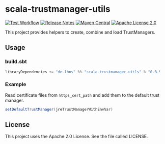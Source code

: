 # scala-trustmanager-utils

[![Test Workflow](https://github.com/lhns/scala-trustmanager-utils/workflows/test/badge.svg)](https://github.com/lhns/scala-trustmanager-utils/actions?query=workflow%3Atest)
[![Release Notes](https://img.shields.io/github/release/lhns/scala-trustmanager-utils.svg?maxAge=3600)](https://github.com/lhns/scala-trustmanager-utils/releases/latest)
[![Maven Central](https://img.shields.io/maven-central/v/de.lhns/scala-trustmanager-utils_2.13)](https://search.maven.org/artifact/de.lhns/scala-trustmanager-utils_2.13)
[![Apache License 2.0](https://img.shields.io/github/license/lhns/scala-trustmanager-utils.svg?maxAge=3600)](https://www.apache.org/licenses/LICENSE-2.0)

This project provides helpers to create, combine and load TrustManagers.

## Usage

### build.sbt

```sbt
libraryDependencies += "de.lhns" %% "scala-trustmanager-utils" % "0.3.5"
```

### Example

Read certificate files from `https_cert_path` and add them to the default trust manager.

```scala
setDefaultTrustManager(jreTrustManagerWithEnvVar)
```

## License

This project uses the Apache 2.0 License. See the file called LICENSE.
